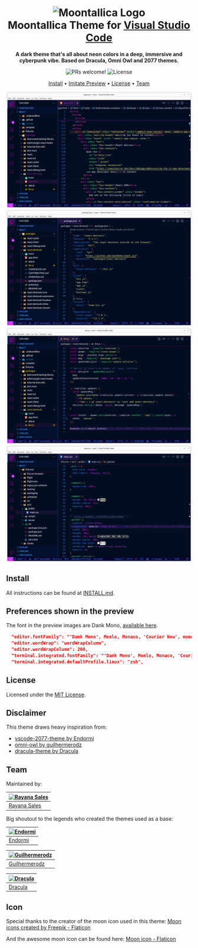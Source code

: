 <h1 align="center">
  <br>
  <img src="https://cdn-icons-png.flaticon.com/512/1183/1183776.png" alt="Moontallica Logo" width="100">
  <br>
  Moontallica Theme for <a href="https://code.visualstudio.com/">Visual Studio Code</a>
  <br>
</h1>

<p align="center">
  <strong>A dark theme that's all about neon colors in a deep, immersive and cyberpunk vibe. Based on Dracula, Omni Owl and 2077 themes.</strong>
</p>

<p align="center">
  <img src="https://img.shields.io/badge/PRs-welcome-%23DA70D6.svg" alt="PRs welcome!" />
  <img alt="License" src="https://img.shields.io/badge/license-MIT-%23DA70D6">
</p>

<p align="center">
  <a href="#install">Install</a> •
  <a href="#install">Imitate Preview</a> •
  <a href="#preferences-shown-in-the-preview">License</a> •
  <a href="#team">Team</a>  
</p>

<p align="center">
  <img alt="Moontallica Theme Dark Theme Screenshot HTML Preview for Visual Studio Code" src="https://raw.githubusercontent.com/rayanasales/vscode-moontallica-theme/main/assets/images/theme-preview-html.png">

  <img alt="Moontallica Theme Dark Theme Screenshot JSON Preview for Visual Studio Code" src="https://raw.githubusercontent.com/rayanasales/vscode-moontallica-theme/main/assets/images/theme-preview-json.png">

  <img alt="Moontallica Theme Dark Theme Screenshot JS Preview for Visual Studio Code" src="https://raw.githubusercontent.com/rayanasales/vscode-moontallica-theme/main/assets/images/theme-preview-js.png">
  
  <img alt="Moontallica Theme Dark Theme Screenshot CSS Preview for Visual Studio Code" src="https://raw.githubusercontent.com/rayanasales/vscode-moontallica-theme/main/assets/images/theme-preview-css.png">
</p>

## Install

All instructions can be found at [INSTALL.md](./INSTALL.md).

## Preferences shown in the preview

The font in the preview images are Dank Mono, [available here](https://philpl.gumroad.com/l/dank-mono?layout=profile&recommended_by=library).

```json
  "editor.fontFamily": "'Dank Mono', Menlo, Monaco, 'Courier New', monospace",
  "editor.wordWrap": "wordWrapColumn",
  "editor.wordWrapColumn": 200,
  "terminal.integrated.fontFamily": "'Dank Mono', Menlo, Monaco, 'Courier New', monospace",
  "terminal.integrated.defaultProfile.linux": "zsh",
```

## License

Licensed under the [MIT License](./LICENSE.txt).

## Disclaimer

This theme draws heavy inspiration from:

- [vscode-2077-theme by Endormi](https://github.com/endormi/vscode-2077-theme)
- [omni-owl by guilhermerodz](https://github.com/guilhermerodz/omni-owl)
- [dracula-theme by Dracula](https://github.com/dracula/visual-studio-code)

## Team

Maintained by:

| [![Rayana Sales](https://github.com/rayanasales.png?size=100)](https://github.com/rayanasales) |
| ---------------------------------------------------------------------------------------------- |
| [Rayana Sales](https://github.com/rayanasales)                                                 |

Big shoutout to the legends who created the themes used as a base:

| [![Endormi](https://github.com/endormi.png?size=100)](https://github.com/endormi) |
| --------------------------------------------------------------------------------- |
| [Endormi](https://github.com/endormi)                                             |

| [![Guilhermerodz](https://github.com/guilhermerodz.png?size=100)](https://github.com/guilhermerodz) |
| --------------------------------------------------------------------------------------------------- |
| [Guilhermerodz](https://github.com/guilhermerodz)                                                   |

| [![Dracula](https://github.com/dracula.png?size=100)](https://github.com/dracula) |
| --------------------------------------------------------------------------------- |
| [Dracula](https://github.com/dracula)                                             |

## Icon

Special thanks to the creator of the moon icon used in this theme: <a href="https://www.flaticon.com/free-icons/moon" title="moon icons">Moon icons created by Freepik - Flaticon</a>

And the awesome moon icon can be found here: <a href="https://cdn-icons-png.flaticon.com/512/1183/1183776.png" title="moon icons">Moon icon - Flaticon</a>
